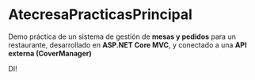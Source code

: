 # AtecresaPracticasPrincipal
Demo práctica de un sistema de gestión de **mesas y pedidos** para un restaurante, desarrollado en **ASP.NET Core MVC**, y conectado a una **API externa (CoverManager)**

DI!